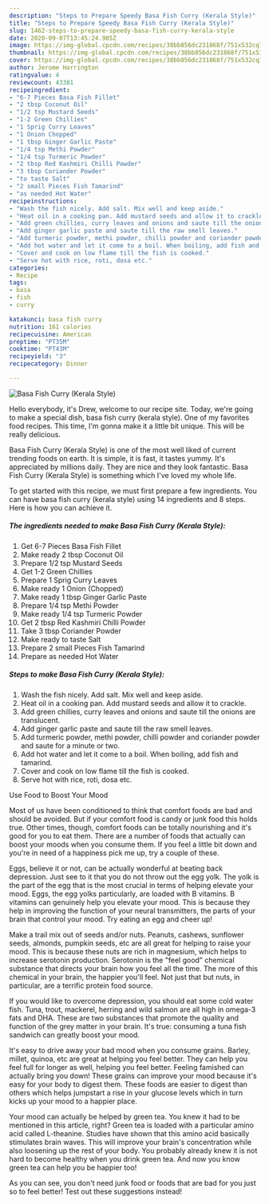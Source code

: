 ```yaml
---
description: "Steps to Prepare Speedy Basa Fish Curry (Kerala Style)"
title: "Steps to Prepare Speedy Basa Fish Curry (Kerala Style)"
slug: 1462-steps-to-prepare-speedy-basa-fish-curry-kerala-style
date: 2020-09-07T13:45:24.985Z
image: https://img-global.cpcdn.com/recipes/38bb856dc231868f/751x532cq70/basa-fish-curry-kerala-style-recipe-main-photo.jpg
thumbnail: https://img-global.cpcdn.com/recipes/38bb856dc231868f/751x532cq70/basa-fish-curry-kerala-style-recipe-main-photo.jpg
cover: https://img-global.cpcdn.com/recipes/38bb856dc231868f/751x532cq70/basa-fish-curry-kerala-style-recipe-main-photo.jpg
author: Jerome Harrington
ratingvalue: 4
reviewcount: 43381
recipeingredient:
- "6-7 Pieces Basa Fish Fillet"
- "2 tbsp Coconut Oil"
- "1/2 tsp Mustard Seeds"
- "1-2 Green Chillies"
- "1 Sprig Curry Leaves"
- "1 Onion Chopped"
- "1 tbsp Ginger Garlic Paste"
- "1/4 tsp Methi Powder"
- "1/4 tsp Turmeric Powder"
- "2 tbsp Red Kashmiri Chilli Powder"
- "3 tbsp Coriander Powder"
- "to taste Salt"
- "2 small Pieces Fish Tamarind"
- "as needed Hot Water"
recipeinstructions:
- "Wash the fish nicely. Add salt. Mix well and keep aside."
- "Heat oil in a cooking pan. Add mustard seeds and allow it to crackle."
- "Add green chillies, curry leaves and onions and saute till the onions are translucent."
- "Add ginger garlic paste and saute till the raw smell leaves."
- "Add turmeric powder, methi powder, chilli powder and coriander powder and saute for a minute or two."
- "Add hot water and let it come to a boil. When boiling, add fish and tamarind."
- "Cover and cook on low flame till the fish is cooked."
- "Serve hot with rice, roti, dosa etc."
categories:
- Recipe
tags:
- basa
- fish
- curry

katakunci: basa fish curry 
nutrition: 161 calories
recipecuisine: American
preptime: "PT35M"
cooktime: "PT43M"
recipeyield: "3"
recipecategory: Dinner

---
```



![Basa Fish Curry (Kerala Style)](https://img-global.cpcdn.com/recipes/38bb856dc231868f/751x532cq70/basa-fish-curry-kerala-style-recipe-main-photo.jpg)

Hello everybody, it's Drew, welcome to our recipe site. Today, we're going to make a special dish, basa fish curry (kerala style). One of my favorites food recipes. This time, I'm gonna make it a little bit unique. This will be really delicious.

Basa Fish Curry (Kerala Style) is one of the most well liked of current trending foods on earth. It is simple, it is fast, it tastes yummy. It's appreciated by millions daily. They are nice and they look fantastic. Basa Fish Curry (Kerala Style) is something which I've loved my whole life.




To get started with this recipe, we must first prepare a few ingredients. You can have basa fish curry (kerala style) using 14 ingredients and 8 steps. Here is how you can achieve it.

<!--inarticleads1-->

##### The ingredients needed to make Basa Fish Curry (Kerala Style):

1. Get 6-7 Pieces Basa Fish Fillet
1. Make ready 2 tbsp Coconut Oil
1. Prepare 1/2 tsp Mustard Seeds
1. Get 1-2 Green Chillies
1. Prepare 1 Sprig Curry Leaves
1. Make ready 1 Onion (Chopped)
1. Make ready 1 tbsp Ginger Garlic Paste
1. Prepare 1/4 tsp Methi Powder
1. Make ready 1/4 tsp Turmeric Powder
1. Get 2 tbsp Red Kashmiri Chilli Powder
1. Take 3 tbsp Coriander Powder
1. Make ready to taste Salt
1. Prepare 2 small Pieces Fish Tamarind
1. Prepare as needed Hot Water




<!--inarticleads2-->

##### Steps to make Basa Fish Curry (Kerala Style):

1. Wash the fish nicely. Add salt. Mix well and keep aside.
1. Heat oil in a cooking pan. Add mustard seeds and allow it to crackle.
1. Add green chillies, curry leaves and onions and saute till the onions are translucent.
1. Add ginger garlic paste and saute till the raw smell leaves.
1. Add turmeric powder, methi powder, chilli powder and coriander powder and saute for a minute or two.
1. Add hot water and let it come to a boil. When boiling, add fish and tamarind.
1. Cover and cook on low flame till the fish is cooked.
1. Serve hot with rice, roti, dosa etc.




Use Food to Boost Your Mood


Most of us have been conditioned to think that comfort foods are bad and should be avoided. But if your comfort food is candy or junk food this holds true. Other times, though, comfort foods can be totally nourishing and it's good for you to eat them. There are a number of foods that actually can boost your moods when you consume them. If you feel a little bit down and you're in need of a happiness pick me up, try a couple of these.

Eggs, believe it or not, can be actually wonderful at beating back depression. Just see to it that you do not throw out the egg yolk. The yolk is the part of the egg that is the most crucial in terms of helping elevate your mood. Eggs, the egg yolks particularly, are loaded with B vitamins. B vitamins can genuinely help you elevate your mood. This is because they help in improving the function of your neural transmitters, the parts of your brain that control your mood. Try eating an egg and cheer up!

Make a trail mix out of seeds and/or nuts. Peanuts, cashews, sunflower seeds, almonds, pumpkin seeds, etc are all great for helping to raise your mood. This is because these nuts are rich in magnesium, which helps to increase serotonin production. Serotonin is the "feel good" chemical substance that directs your brain how you feel all the time. The more of this chemical in your brain, the happier you'll feel. Not just that but nuts, in particular, are a terrific protein food source.

If you would like to overcome depression, you should eat some cold water fish. Tuna, trout, mackerel, herring and wild salmon are all high in omega-3 fats and DHA. These are two substances that promote the quality and function of the grey matter in your brain. It's true: consuming a tuna fish sandwich can greatly boost your mood. 

It's easy to drive away your bad mood when you consume grains. Barley, millet, quinoa, etc are great at helping you feel better. They can help you feel full for longer as well, helping you feel better. Feeling famished can actually bring you down! These grains can improve your mood because it's easy for your body to digest them. These foods are easier to digest than others which helps jumpstart a rise in your glucose levels which in turn kicks up your mood to a happier place.

Your mood can actually be helped by green tea. You knew it had to be mentioned in this article, right? Green tea is loaded with a particular amino acid called L-theanine. Studies have shown that this amino acid basically stimulates brain waves. This will improve your brain's concentration while also loosening up the rest of your body. You probably already knew it is not hard to become healthy when you drink green tea. And now you know green tea can help you be happier too!

As you can see, you don't need junk food or foods that are bad for you just so to feel better! Test out  these suggestions  instead!


